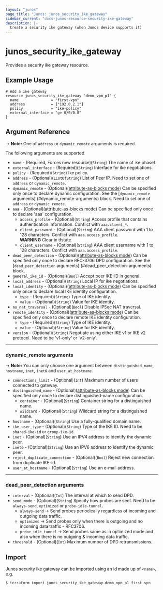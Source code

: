 ```yaml
---
layout: "junos"
page_title: "Junos: junos_security_ike_gateway"
sidebar_current: "docs-junos-resource-security-ike-gateway"
description: |-
  Create a security ike gateway (when Junos device supports it)
---
```


# junos_security_ike_gateway

Provides a security ike gateway resource.

## Example Usage

```hcl
# Add a ike gateway
resource junos_security_ike_gateway "demo_vpn_p1" {
  name               = "first-vpn"
  address            = ["192.0.2.1"]
  policy             = "ike-policy"
  external_interface = "ge-0/0/0.0"
}
```

## Argument Reference

-> **Note:** One of `address` or `dynamic_remote` arguments is required.

The following arguments are supported:

* `name` - (Required, Forces new resource)(`String`) The name of ike phase1.
* `external_interface` - (Required)(`String`) Interface for ike negotiations.
* `policy` - (Required)(`String`) Ike policy.
* `address` - (Optional)(`ListOfString`) List of Peer IP. Need to set one of `address` or `dynamic_remote`.
* `dynamic_remote` - (Optional)([attribute-as-blocks mode](https://www.terraform.io/docs/configuration/attr-as-blocks.html)) Can be specified only once to declare dynamic configuration. See the [`dynamic_remote` arguments] (#dynamic_remote-arguments) block. Need to set one of `address` or `dynamic_remote`.
* `aaa` - (Optional)([attribute-as-blocks mode](https://www.terraform.io/docs/configuration/attr-as-blocks.html)) Can be specified only once to declare 'aaa' configuration.
  * `access_profile` - (Optional)(`String`) Access profile that contains authentication information. Conflict with `aaa.client_*`.
  * `client_password` - (Optional)(`String`) AAA client password with 1 to 128 characters. Conflict with `aaa.access_profile`.  
  **WARNING** Clear in tfstate.
  * `client_username` - (Optional)(`String`) AAA client username with 1 to 128 characters. Conflict with `aaa.access_profile`.
* `dead_peer_detection` - (Optional)([attribute-as-blocks mode](https://www.terraform.io/docs/configuration/attr-as-blocks.html)) Can be specified only once to declare RFC-3706 DPD configuration. See the [`dead_peer_detection` arguments] (#dead_peer_detection-arguments) block.
* `general_ike_id` - (Optional)(`Bool`) Accept peer IKE-ID in general.
* `local_address` - (Optional)(`String`) Local IP for ike negotiations.
* `local_identity` - (Optional)([attribute-as-blocks mode](https://www.terraform.io/docs/configuration/attr-as-blocks.html)) Can be specified only once to declare local IKE identity configuration.
  * `type` - (Required)(`String`) Type of IKE identity.
  * `value` - (Optional)(`String`) Value for IKE identity.
* `no_nat_traversal` - (Optional)(`Bool`) Disable IPSec NAT traversal.
* `remote_identity` - (Optional)([attribute-as-blocks mode](https://www.terraform.io/docs/configuration/attr-as-blocks.html)) Can be specified only once to declare remote IKE identity configuration.
  * `type` - (Required)(`String`) Type of IKE identity.
  * `value` - (Optional)(`String`) Value for IKE identity.
* `version` - (Optional)(`String`) Negotiate using either IKE v1 or IKE v2 protocol. Need to be 'v1-only' or 'v2-only'.

---

### dynamic_remote arguments

-> **Note:** You can only choose one argument between `distinguished_name`, `hostname`, `inet`, `inet6` and `user_at_hostname`.

* `connections_limit` - (Optional)(`Int`) Maximum number of users connected to gateway.
* `distinguished_name` - (Optional)([attribute-as-blocks mode](https://www.terraform.io/docs/configuration/attr-as-blocks.html)) Can be specified only once to declare distinguished-name configuration.
  * `container` - (Optional)(`String`) Container string for a distinguished name.
  * `wildcard` - (Optional)(`String`) Wildcard string for a distinguished name.
* `hostname` - (Optional)(`String`) Use a fully-qualified domain name.
* `ike_user_type` - (Optional)(`String`) Type of the IKE ID. Need to be `shared-ike-id` or `group-ike-id`.
* `inet` - (Optional)(`String`) Use an IPV4 address to identify the dynamic peer.
* `inet6` - (Optional)(`String`) Use an IPV6 address to identify the dynamic peer.
* `reject_duplicate_connection` - (Optional)(`Bool`) Reject new connection from duplicate IKE-id.
* `user_at_hostname` - (Optional)(`String`) Use an e-mail address.

---

### dead_peer_detection arguments

* `interval` - (Optional)(`Int`) The interval at which to send DPD.
* `send_mode` - (Optional)(`String`) Specify how probes are sent. Need to be `always-send`, `optimized` or `probe-idle-tunnel`.  
  * `always-send` -> Send probes periodically regardless of incoming and outgoing data traffic.  
  * `optimized` -> Send probes only when there is outgoing and no incoming data traffic - RFC3706.
  * `probe_idle_tunnel` -> Send probes same as in optimized mode and also when there is no outgoing & incoming data traffic.
* `threshold` - (Optional)(`Int`) Maximum number of DPD retransmissions.

## Import

Junos security ike gateway can be imported using an id made up of `<name>`, e.g.

```shell
$ terraform import junos_security_ike_gateway.demo_vpn_p1 first-vpn
```
